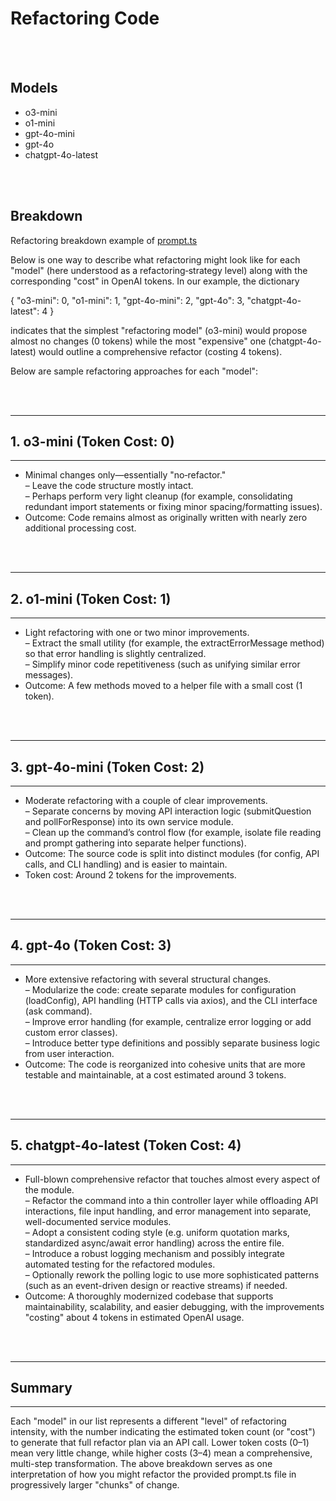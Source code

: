 # Refactoring Code

<br/><br/>

## Models

- o3-mini
- o1-mini
- gpt-4o-mini
- gpt-4o
- chatgpt-4o-latest

<br/><br/>

## Breakdown

Refactoring breakdown example of [prompt.ts](code-files/prompt.ts.md)

Below is one way to describe what refactoring might look like for each "model" (here understood as a refactoring‐strategy level) along with the corresponding "cost" in OpenAI tokens. In our example, the dictionary

 { "o3-mini": 0, "o1-mini": 1, "gpt-4o-mini": 2, "gpt-4o": 3, "chatgpt-4o-latest": 4 }

indicates that the simplest "refactoring model" (o3-mini) would propose almost no changes (0 tokens) while the most "expensive" one (chatgpt-4o-latest) would outline a comprehensive refactor (costing 4 tokens).

Below are sample refactoring approaches for each "model":

<br/><br/>

---  
## 1. o3-mini (Token Cost: 0)
---

- Minimal changes only—essentially "no‐refactor."  
	– Leave the code structure mostly intact.  
	– Perhaps perform very light cleanup (for example, consolidating redundant import statements or fixing minor spacing/formatting issues).  
- Outcome: Code remains almost as originally written with nearly zero additional processing cost.

<br/><br/>

---  
## 2. o1-mini (Token Cost: 1)  
---

- Light refactoring with one or two minor improvements.  
	– Extract the small utility (for example, the extractErrorMessage method) so that error handling is slightly centralized.  
	– Simplify minor code repetitiveness (such as unifying similar error messages).  
- Outcome: A few methods moved to a helper file with a small cost (1 token).

<br/><br/>

---  
## 3. gpt-4o-mini (Token Cost: 2)
---

- Moderate refactoring with a couple of clear improvements.  
	– Separate concerns by moving API interaction logic (submitQuestion and pollForResponse) into its own service module.  
	– Clean up the command’s control flow (for example, isolate file reading and prompt gathering into separate helper functions).  
- Outcome: The source code is split into distinct modules (for config, API calls, and CLI handling) and is easier to maintain.  
- Token cost: Around 2 tokens for the improvements.

<br/><br/>

---  
## 4. gpt-4o (Token Cost: 3)
---

- More extensive refactoring with several structural changes.  
	– Modularize the code: create separate modules for configuration (loadConfig), API handling (HTTP calls via axios), and the CLI interface (ask command).  
	– Improve error handling (for example, centralize error logging or add custom error classes).  
	– Introduce better type definitions and possibly separate business logic from user interaction.  
- Outcome: The code is reorganized into cohesive units that are more testable and maintainable, at a cost estimated around 3 tokens.

<br/><br/>

---  
## 5. chatgpt-4o-latest (Token Cost: 4)
---

- Full-blown comprehensive refactor that touches almost every aspect of the module.  
	– Refactor the command into a thin controller layer while offloading API interactions, file input handling, and error management into separate, well-documented service modules.  
	– Adopt a consistent coding style (e.g. uniform quotation marks, standardized async/await error handling) across the entire file.  
	– Introduce a robust logging mechanism and possibly integrate automated testing for the refactored modules.  
	– Optionally rework the polling logic to use more sophisticated patterns (such as an event-driven design or reactive streams) if needed.  
- Outcome: A thoroughly modernized codebase that supports maintainability, scalability, and easier debugging, with the improvements "costing" about 4 tokens in estimated OpenAI usage.

<br/><br/>

---  
## Summary
---

Each "model" in our list represents a different "level" of refactoring intensity, with the number indicating the estimated token count (or "cost") to generate that full refactor plan via an API call. Lower token costs (0–1) mean very little change, while higher costs (3–4) mean a comprehensive, multi-step transformation. The above breakdown serves as one interpretation of how you might refactor the provided prompt.ts file in progressively larger "chunks" of change.